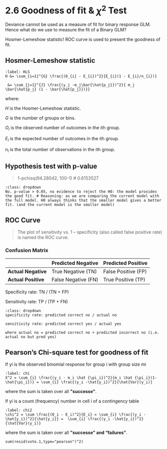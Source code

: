 # 2.6 Goodness of fit & $\chi^2$ Test

Deviance cannot be used as a measure of fit for binary response GLM. Hence what do we use to measure the fit of a Binary GLM?

Hosmer-Lemeshow statistic!
ROC curve is used to present the goodness of fit.

## Hosmer-Lemeshow statistic
```{math}
:label: HLS
H &= \sum_{i=1}^{G} \frac{(O_{i} - E_{i})^2}{E_{i}(1 - E_{i}/n_{i})}

 &= \sum_{j=1}^{J} \frac{(y_j -m_j\bar{\hat{p_j}})^2}{ m_j \bar{\hat{p_j} (1 - \bar{\hat{p_j}})}}
```

where:

  $H$ is the Hosmer-Lemeshow statistic. 

  $G$ is the number of groups or bins.

  $O_{i}$  is the observed number of outcomes in the ith group.

  $E_{i}$ is the expected number of outcomes in the ith group.

  $n_{i}$ is the total number of observations in the ith group.


## Hypothesis test with p-value

> 1-pchisq(94.28042, 100-1) #  0.6153527

```{admonition} Is there a lack of fit in this model?
:class: dropdown
No. p-value > 0.05, no evidence to reject the H0: the model provides the good fit. # Reasoning: as we are comparing the current model with the full model. H0 always thinks that the smaller model gives a better fit. (and the current model is the smaller model)
```

## ROC Curve
> The plot of sensitivity vs. 1 – specificity (also called false positive rate) is named the ROC curve.
### Confusion Matrix

|          | Predicted Negative | Predicted Positive |
|----------|-------------------|-------------------|
| **Actual Negative** | True Negative (TN) | False Positive (FP) |
| **Actual Positive** | False Negative (FN) | True Positive (TP) |

Specificity rate: TN / (TN + FP)

Sensitivity rate: TP / (TP + FN)

```{admonition} Recall
:class: dropdown
specificity rate: predicted correct no / actual no

sensitivity rate: predicted correct yes / actual yes 

where actual no = predicted correct no + predicted incorrect no (i.e. actual no but pred yes)

```


## Pearson’s Chi-square test for goodness of fit

If yi is the observed binomial response for group i with group size mi
```{math}
:label: chi
X^2 = \sum_{i} \frac{(y_i - m_i \hat {\pi_i})^2}{m_i \hat {\pi_i}(1-\hat{\pi_i})} = \sum_{i} \frac{(y_i -\hat{y_i})^2}{\hat{Var}(y_i)}

```
where the sum is taken over all **"successe"**.

If yi is a count (frequency) number in cell i of a contingency table
```{math}
:label: chi2
\chi^2 = \sum \frac{(O_i - E_i)^2}{E_i} = \sum_{i} \frac{(y_i -\hat{y_i})^2}{\hat{y_i}} =  \sum_{i} \frac{(y_i -\hat{y_i})^2}{\hat{Var}(y_i)}
```
where the sum is taken over all **"successe" and “failures”**.

```{code} To get $\chi^2$ from R
sum(resid(vote.1,type="pearson")^2)
```